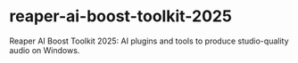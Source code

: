 # reaper-ai-boost-toolkit-2025
Reaper AI Boost Toolkit 2025: AI plugins and tools to produce studio-quality audio on Windows.
